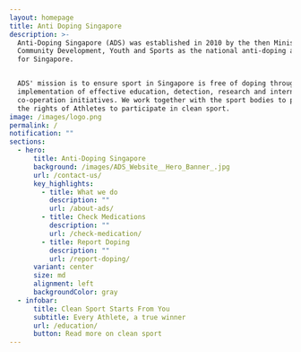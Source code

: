 ```yaml
---
layout: homepage
title: Anti Doping Singapore
description: >-
  Anti-Doping Singapore (ADS) was established in 2010 by the then Ministry of
  Community Development, Youth and Sports as the national anti-doping authority
  for Singapore.


  ADS' mission is to ensure sport in Singapore is free of doping through the
  implementation of effective education, detection, research and international
  co-operation initiatives. We work together with the sport bodies to protect
  the rights of Athletes to participate in clean sport.
image: /images/logo.png
permalink: /
notification: ""
sections:
  - hero:
      title: Anti-Doping Singapore
      background: /images/ADS_Website__Hero_Banner_.jpg
      url: /contact-us/
      key_highlights:
        - title: What we do
          description: ""
          url: /about-ads/
        - title: Check Medications
          description: ""
          url: /check-medication/
        - title: Report Doping
          description: ""
          url: /report-doping/
      variant: center
      size: md
      alignment: left
      backgroundColor: gray
  - infobar:
      title: Clean Sport Starts From You
      subtitle: Every Athlete, a true winner
      url: /education/
      button: Read more on clean sport
---
```

